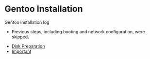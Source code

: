 # Gentoo Installation
Gentoo installation log

* Previous steps, including booting and network configuration, were skipped.
- [Disk Preparation](4a.md)
- [Important](4b.md)

